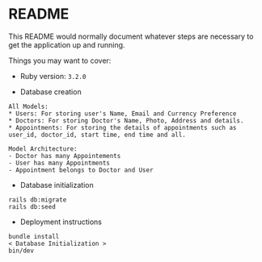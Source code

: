 # README

This README would normally document whatever steps are necessary to get the
application up and running.

Things you may want to cover:

* Ruby version: ```3.2.0```

* Database creation
``` 
All Models:
* Users: For storing user's Name, Email and Currency Preference
* Doctors: For storing Doctor's Name, Photo, Address and details.
* Appointments: For storing the details of appointments such as user_id, doctor_id, start time, end time and all.

Model Architecture: 
- Doctor has many Appointements
- User has many Appointments
- Appointment belongs to Doctor and User
```

* Database initialization
```
rails db:migrate
rails db:seed
```

* Deployment instructions
```angular2html
bundle install
< Database Initialization >
bin/dev
```

